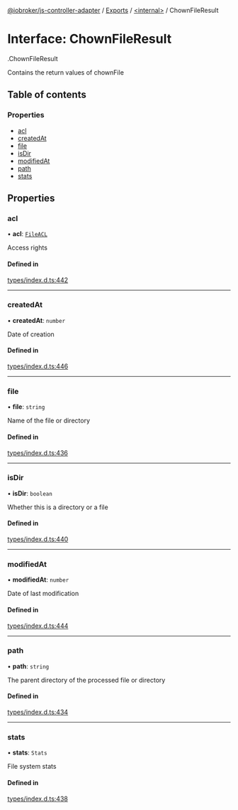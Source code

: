 [@iobroker/js-controller-adapter](../README.md) / [Exports](../modules.md) / [<internal\>](../modules/internal_.md) / ChownFileResult

# Interface: ChownFileResult

[<internal>](../modules/internal_.md).ChownFileResult

Contains the return values of chownFile

## Table of contents

### Properties

- [acl](internal_.ChownFileResult.md#acl)
- [createdAt](internal_.ChownFileResult.md#createdat)
- [file](internal_.ChownFileResult.md#file)
- [isDir](internal_.ChownFileResult.md#isdir)
- [modifiedAt](internal_.ChownFileResult.md#modifiedat)
- [path](internal_.ChownFileResult.md#path)
- [stats](internal_.ChownFileResult.md#stats)

## Properties

### acl

• **acl**: [`FileACL`](internal_.FileACL.md)

Access rights

#### Defined in

[types/index.d.ts:442](https://github.com/ioBroker/ioBroker.js-controller/blob/57263052/packages/types/index.d.ts#L442)

___

### createdAt

• **createdAt**: `number`

Date of creation

#### Defined in

[types/index.d.ts:446](https://github.com/ioBroker/ioBroker.js-controller/blob/57263052/packages/types/index.d.ts#L446)

___

### file

• **file**: `string`

Name of the file or directory

#### Defined in

[types/index.d.ts:436](https://github.com/ioBroker/ioBroker.js-controller/blob/57263052/packages/types/index.d.ts#L436)

___

### isDir

• **isDir**: `boolean`

Whether this is a directory or a file

#### Defined in

[types/index.d.ts:440](https://github.com/ioBroker/ioBroker.js-controller/blob/57263052/packages/types/index.d.ts#L440)

___

### modifiedAt

• **modifiedAt**: `number`

Date of last modification

#### Defined in

[types/index.d.ts:444](https://github.com/ioBroker/ioBroker.js-controller/blob/57263052/packages/types/index.d.ts#L444)

___

### path

• **path**: `string`

The parent directory of the processed file or directory

#### Defined in

[types/index.d.ts:434](https://github.com/ioBroker/ioBroker.js-controller/blob/57263052/packages/types/index.d.ts#L434)

___

### stats

• **stats**: `Stats`

File system stats

#### Defined in

[types/index.d.ts:438](https://github.com/ioBroker/ioBroker.js-controller/blob/57263052/packages/types/index.d.ts#L438)
